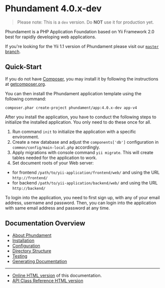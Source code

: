 Phundament 4.0.x-dev
====================

> Please note: This is a `dev` version. Do **NOT** use it for production yet.

Phundament is a PHP Application Foundation based on Yii Framework 2.0 best for rapidly developing web
applications.

If you're looking for the Yii 1.1 version of Phundament please visit our [`master` branch](https://github.com/phundament/app).

Quick-Start
-----------

If you do not have [Composer](http://getcomposer.org/), you may install it by following the instructions
at [getcomposer.org](http://getcomposer.org/doc/00-intro.md#installation-nix).

You can then install the Phundament application template using the following command:

~~~
composer.phar create-project phundament/app:4.0.x-dev app-v4
~~~

After you install the application, you have to conduct the following steps to initialize
the installed application. You only need to do these once for all.

1. Run command `init` to initialize the application with a specific environment.
2. Create a new database and adjust the `components['db']` configuration in `common/config/main-local.php` accordingly.
3. Apply migrations with console command `yii migrate`. This will create tables needed for the application to work.
4. Set document roots of your Web server:

- for frontend `/path/to/yii-application/frontend/web/` and using the URL `http://frontend/`
- for backend `/path/to/yii-application/backend/web/` and using the URL `http://backend/`

To login into the application, you need to first sign up, with any of your email address, username and password.
Then, you can login into the application with same email address and password at any time.


Documentation Overview
----------------------

- [About Phundament](docs/about.md)
- [Installation](docs/install.md)
- [Configuration](docs/configuration.md)
- [Directory Structure](docs/structure.md)
- [Testing](testing.md)
- [Generating Documentation](apidoc.md)

---

- [Online HTML version](http://docs.phundament.com/4.0/guide-index.html) of this documentation.
- [API Class Reference  HTML version](http://docs.phundament.com/4.0/)


